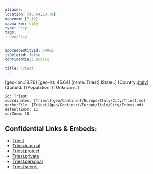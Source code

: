 ```yaml
---
aliases: 
location: [45.64,13.76]
mapzoom: [7,12] 
mapmarker: city 
type: City
tags:
- geo/City


SpocWebEntityId: 34982
isDeleted: false
confidential: public

title: Triest
---
```

[geo-lon::13.76]
[geo-lat::45.64]
[name::Triest]
[State::]
[Country::[Italy](geo/Continent/Europe/Italy.md)]
[StateId::]
[Population::]
[Unknown::]


```leaflet
id: Triest
coordinates: [Triest](geo/Continent/Europe/Italy/City/Triest.md)
markerFile: [Triest](geo/Continent/Europe/Italy/City/Triest.md)
defaultZoom: 11 
maxZoom: 18
```


## Confidential Links & Embeds: 
- [Triest](../../../../../../_public/geo/Continent/Europe/Italy/City/Triest.md) 
- [Triest.internal](../../../../../../_internal/geo/Continent/Europe/Italy/City/Triest.internal.md) 
- [Triest.protect](../../../../../../_protect/geo/Continent/Europe/Italy/City/Triest.protect.md) 
- [Triest.private](../../../../../../_private/geo/Continent/Europe/Italy/City/Triest.private.md) 
- [Triest.personal](../../../../../../_personal/geo/Continent/Europe/Italy/City/Triest.personal.md) 
- [Triest.secret](../../../../../../_secret/geo/Continent/Europe/Italy/City/Triest.secret.md) 
